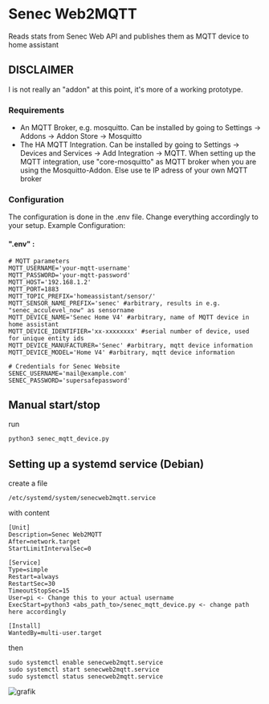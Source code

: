 # Senec Web2MQTT
Reads stats from Senec Web API and publishes them as MQTT device to home assistant

## DISCLAIMER
I is not really an "addon" at this point, it's more of a working prototype.

### Requirements
- An MQTT Broker, e.g. mosquitto. Can be installed by going to Settings -> Addons -> Addon Store -> Mosquitto
- The HA MQTT Integration. Can be installed by going to Settings -> Devices and Services -> Add Integration -> MQTT. 
When setting up the MQTT integration, use "core-mosquitto" as MQTT broker when you are using the Mosquitto-Addon. Else use te IP adress of your own MQTT broker

### Configuration 
The configuration is done in the .env file. Change everything accordingly to your setup. Example Configuration:
#### ".env" :
```
# MQTT parameters
MQTT_USERNAME='your-mqtt-username'
MQTT_PASSWORD='your-mqtt-password'
MQTT_HOST='192.168.1.2'
MQTT_PORT=1883
MQTT_TOPIC_PREFIX='homeassistant/sensor/'
MQTT_SENSOR_NAME_PREFIX='senec' #arbitrary, results in e.g. "senec_acculevel_now" as sensorname
MQTT_DEVICE_NAME='Senec Home V4' #arbitrary, name of MQTT device in home assistant
MQTT_DEVICE_IDENTIFIER='xx-xxxxxxxx' #serial number of device, used for unique entity ids
MQTT_DEVICE_MANUFACTURER='Senec' #arbitrary, mqtt device information
MQTT_DEVICE_MODEL='Home V4' #arbitrary, mqtt device information

# Credentials for Senec Website
SENEC_USERNAME='mail@example.com'
SENEC_PASSWORD='supersafepassword'
```


## Manual start/stop
run
```bash
python3 senec_mqtt_device.py
``` 

## Setting up a systemd service (Debian)
create a file 
```
/etc/systemd/system/senecweb2mqtt.service
```
with content
```
[Unit]
Description=Senec Web2MQTT
After=network.target
StartLimitIntervalSec=0

[Service]
Type=simple
Restart=always
RestartSec=30
TimeoutStopSec=15
User=pi <- Change this to your actual username
ExecStart=python3 <abs_path_to>/senec_mqtt_device.py <- change path here accordingly

[Install]
WantedBy=multi-user.target
```

then
```
sudo systemctl enable senecweb2mqtt.service
sudo systemctl start senecweb2mqtt.service
sudo systemctl status senecweb2mqtt.service
```

![grafik](https://github.com/mstuettgen/homeassistant-addons/assets/10927858/a0d2c28b-7ee6-4267-847b-80b5509108c0)


